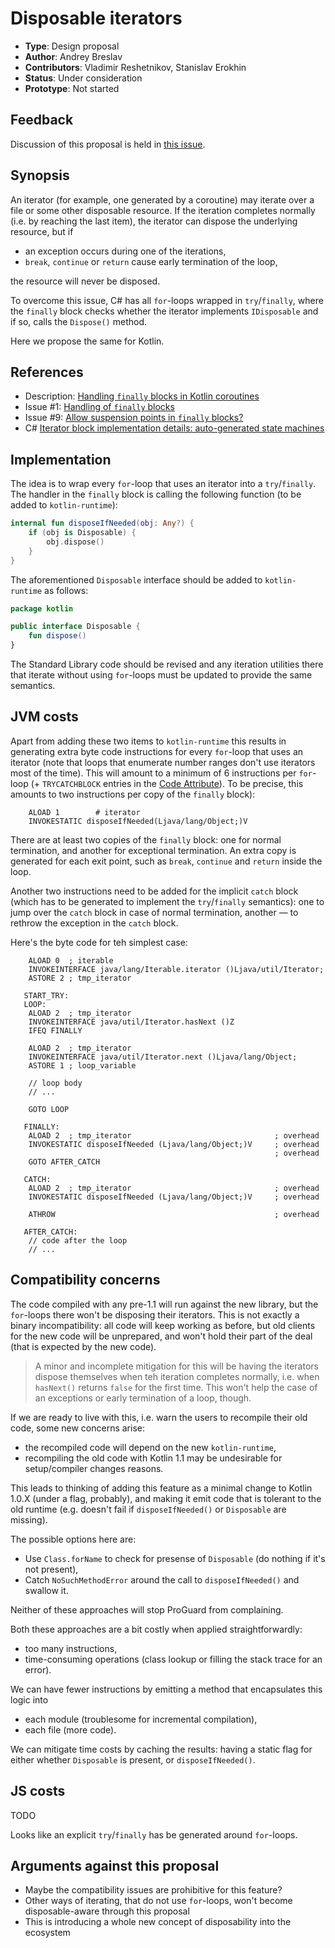 # Disposable iterators

* **Type**: Design proposal
* **Author**: Andrey Breslav
* **Contributors**: Vladimir Reshetnikov, Stanislav Erokhin
* **Status**: Under consideration
* **Prototype**: Not started  

## Feedback 

Discussion of this proposal is held in [this issue](https://github.com/Kotlin/kotlin-coroutines/issues/10).

## Synopsis

An iterator (for example, one generated by a coroutine) may iterate over a file or some other disposable resource. If the iteration completes normally (i.e. by reaching the last item), the iterator can dispose the underlying resource, but if
 
  - an exception occurs during one of the iterations,
  - `break`, `continue` or `return` cause early termination of the loop,
  
  the resource will never be disposed.
   
To overcome this issue, C# has all `for`-loops wrapped in `try`/`finally`, where the `finally` block checks whether the iterator implements `IDisposable` and if so, calls the `Dispose()` method.
    
Here we propose the same for Kotlin.
    
## References

- Description: [Handling `finally` blocks in Kotlin coroutines](kotlin-coroutines-informal.md#handling-finally-blocks)
- Issue #1: [Handling of `finally` blocks](https://github.com/Kotlin/kotlin-coroutines/issues/1)
- Issue #9: [Allow suspension points in `finally` blocks?](https://github.com/Kotlin/kotlin-coroutines/issues/9)
- C# [Iterator block implementation details: auto-generated state machines](https://csharpindepth.com/Articles/Chapter6/IteratorBlockImplementation.aspx)

## Implementation

The idea is to wrap every `for`-loop that uses an iterator into a `try`/`finally`. The handler in the `finally` block is calling the following function (to be added to `kotlin-runtime`):
 
``` kotlin
internal fun disposeIfNeeded(obj: Any?) {
    if (obj is Disposable) {
        obj.dispose()
    }
}
```

The aforementioned `Disposable` interface should be added to `kotlin-runtime` as follows:

``` kotlin
package kotlin

public interface Disposable {
    fun dispose()
}
```

The Standard Library code should be revised and any iteration utilities there that iterate without using `for`-loops must be updated to provide the same semantics.

## JVM costs

Apart from adding these two items to `kotlin-runtime` this results in generating extra byte code instructions for every `for`-loop that uses an iterator (note that loops that enumerate number ranges don't use iterators most of the time). This will amount to a minimum of 6 instructions per `for`-loop (+ `TRYCATCHBLOCK` entries in the [Code Attribute](https://docs.oracle.com/javase/specs/jvms/se7/html/jvms-4.html#jvms-4.7.3)). To be precise, this amounts to two instructions per copy of the `finally` block): 
```
    ALOAD 1        # iterator
    INVOKESTATIC disposeIfNeeded(Ljava/lang/Object;)V
```

There are at least two copies of the `finally` block: one for normal termination, and another for exceptional termination. An extra copy is generated for each exit point, such as `break`, `continue` and `return` inside the loop.

Another two instructions need to be added for the implicit `catch` block (which has to be generated to implement the `try`/`finally` semantics): one to jump over the `catch` block in case of normal termination, another — to rethrow the exception in the `catch` block.

Here's the byte code for teh simplest case: 
 
```
    ALOAD 0  ; iterable
    INVOKEINTERFACE java/lang/Iterable.iterator ()Ljava/util/Iterator;
    ASTORE 2 ; tmp_iterator
    
   START_TRY:
   LOOP:
    ALOAD 2  ; tmp_iterator
    INVOKEINTERFACE java/util/Iterator.hasNext ()Z
    IFEQ FINALLY
    
    ALOAD 2  ; tmp_iterator 
    INVOKEINTERFACE java/util/Iterator.next ()Ljava/lang/Object;
    ASTORE 1 ; loop_variable
    
    // loop body
    // ...
    
    GOTO LOOP
    
   FINALLY:
    ALOAD 2  ; tmp_iterator                                ; overhead
    INVOKESTATIC disposeIfNeeded (Ljava/lang/Object;)V     ; overhead
                                                           ; overhead
    GOTO AFTER_CATCH
   
   CATCH:
    ALOAD 2  ; tmp_iterator                                ; overhead
    INVOKESTATIC disposeIfNeeded (Ljava/lang/Object;)V     ; overhead
    
    ATHROW                                                 ; overhead
    
   AFTER_CATCH:
    // code after the loop
    // ...
``` 

## Compatibility concerns

The code compiled with any pre-1.1 will run against the new library, but the `for`-loops there won't be disposing their iterators. This is not exactly a binary incompatibility: all code will keep working as before, but old clients for the new code will be unprepared, and won't hold their part of the deal (that is expected by the new code).
 
> A minor and incomplete mitigation for this will be having the iterators dispose themselves when teh iteration completes normally, i.e. when `hasNext()` returns `false` for the first time. This won't help the case of an exceptions or early termination of a loop, though. 

If we are ready to live with this, i.e. warn the users to recompile their old code, some new concerns arise:
- the recompiled code will depend on the new `kotlin-runtime`, 
- recompiling the old code with Kotlin 1.1 may be undesirable for setup/compiler changes reasons.

This leads to thinking of adding this feature as a minimal change to Kotlin 1.0.X (under a flag, probably), and making it emit code that is tolerant to the old runtime (e.g. doesn't fail if `disposeIfNeeded()` or `Disposable` are missing).
 
The possible options here are:
- Use `Class.forName` to check for presense of `Disposable` (do nothing if it's not present),
- Catch `NoSuchMethodError` around the call to `disposeIfNeeded()` and swallow it.

Neither of these approaches will stop ProGuard from complaining.

Both these approaches are a bit costly when applied straightforwardly:
- too many instructions,
- time-consuming operations (class lookup or filling the stack trace for an error).
 
We can have fewer instructions by emitting a method that encapsulates this logic into 
- each module (troublesome for incremental compilation),
- each file (more code).

We can mitigate time costs by caching the results: having a static flag for either whether `Disposable` is present, or `disposeIfNeeded()`.

## JS costs

TODO

Looks like an explicit `try`/`finally` has be generated around `for`-loops. 

## Arguments against this proposal

- Maybe the compatibility issues are prohibitive for this feature?
- Other ways of iterating, that do not use `for`-loops, won't become disposable-aware through this proposal
- This is introducing a whole new concept of disposability into the ecosystem 
